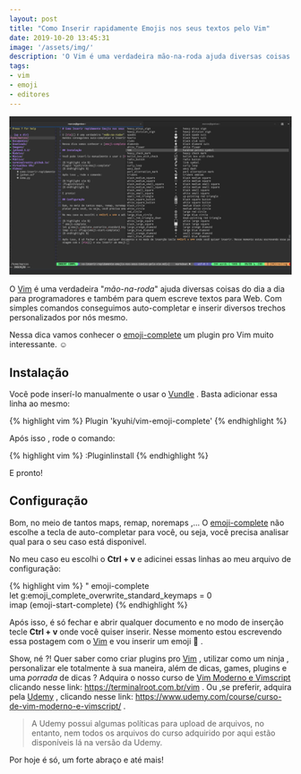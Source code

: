 ```yaml
---
layout: post
title: "Como Inserir rapidamente Emojis nos seus textos pelo Vim"
date: 2019-10-20 13:45:31
image: '/assets/img/'
description: 'O Vim é uma verdadeira mão-na-roda ajuda diversas coisas do dia a dia para programadores e também para quem escreve textos para Web.'
tags:
- vim
- emoji
- editores
---
```


![Como Inserir rapidamente Emojis nos seus textos pelo Vim](/assets/img/vim/emoji-complete-vim.jpg "Como Inserir rapidamente Emojis nos seus textos pelo Vim")

O [Vim](https://terminalroot.com.br/vim) é uma verdadeira "*mão-na-roda*" ajuda diversas coisas do dia a dia para programadores e também para quem escreve textos para Web. Com simples comandos conseguimos auto-completar e inserir diversos trechos personalizados por nós mesmo.

Nessa dica vamos conhecer o [emoji-complete](https://www.vim.org/scripts/script.php?script_id=5058) um plugin pro Vim muito interessante. ☺️

## Instalação

Você pode inserí-lo manualmente o usar o [Vundle](https://github.com/VundleVim/Vundle.vim) . Basta adicionar essa linha ao mesmo:

{% highlight vim %}
Plugin 'kyuhi/vim-emoji-complete'
{% endhighlight %}

Após isso , rode o comando:

{% highlight vim %}
:PluginIinstall
{% endhighlight %}

E pronto!

<!-- RETANGULO LARGO -->
<script async src="https://pagead2.googlesyndication.com/pagead/js/adsbygoogle.js"></script>
<!-- Informat -->
<ins class="adsbygoogle"
style="display:block"
data-ad-client="ca-pub-2838251107855362"
data-ad-slot="2327980059"
data-ad-format="auto"
data-full-width-responsive="true"></ins>
<script>
(adsbygoogle = window.adsbygoogle || []).push({});
</script> 

## Configuração

Bom, no meio de tantos maps, remap, noremaps ,... O [emoji-complete](https://www.vim.org/scripts/script.php?script_id=5058) não escolhe a tecla de auto-completar para você, ou seja, você precisa analisar qual para o seu caso está disponivel.

No meu caso eu escolhi o **Ctrl + v** e adicinei essas linhas ao meu arquivo de configuração:

{% highlight vim %}
" emoji-complete                                                                                                                                           
let g:emoji_complete_overwrite_standard_keymaps = 0                                                                   
imap <c-v> <Plug>(emoji-start-complete)
{% endhighlight %}

Após isso, é só fechar e abrir qualquer documento e no modo de inserção tecle **Ctrl + v** onde você quiser inserir. Nesse momento estou escrevendo essa postagem com o [Vim](https://terminalroot.com.br/vim) e vou inserir um emoji 💯 .

Show, né ?! Quer saber como criar plugins pro [Vim](https://terminalroot.com.br/vim) , utilizar como um ninja , personalizar ele totalmente à sua maneira, além de dicas, games, plugins e uma *porrada* de dicas ? Adquira o nosso curso de [Vim Moderno e Vimscript](https://terminalroot.com.br/vim) clicando nesse link: <https://terminalroot.com.br/vim> . Ou ,se preferir, adquira pela [Udemy](https://www.udemy.com/course/curso-de-vim-moderno-e-vimscript/) , clicando nesse link: <https://www.udemy.com/course/curso-de-vim-moderno-e-vimscript/> .
> A Udemy possui algumas políticas para upload de arquivos, no entanto, nem todos os arquivos do curso adquirido por aqui estão disponíveis lá na versão da Udemy.

Por hoje é só, um forte abraço e até mais!

